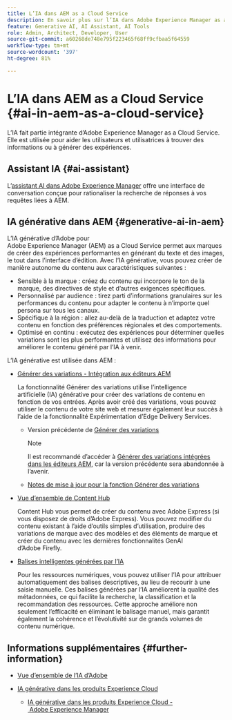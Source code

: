```yaml
---
title: L’IA dans AEM as a Cloud Service
description: En savoir plus sur l’IA dans Adobe Experience Manager as a Cloud Service
feature: Generative AI, AI Assistant, AI Tools
role: Admin, Architect, Developer, User
source-git-commit: a60268de748e795f223465f68ff9cfbaa5f64559
workflow-type: tm+mt
source-wordcount: '397'
ht-degree: 81%

---
```



# L’IA dans AEM as a Cloud Service {#ai-in-aem-as-a-cloud-service}

L’IA fait partie intégrante d’Adobe Experience Manager as a Cloud Service. Elle est utilisée pour aider les utilisateurs et utilisatrices à trouver des informations ou à générer des expériences.

## Assistant IA {#ai-assistant}

L’[assistant AI dans Adobe Experience Manager](/help/implementing/cloud-manager/ai-assistant-in-aem.md) offre une interface de conversation conçue pour rationaliser la recherche de réponses à vos requêtes liées à AEM.

## IA générative dans AEM {#generative-ai-in-aem}

L’IA générative d’Adobe pour Adobe Experience Manager (AEM) as a Cloud Service permet aux marques de créer des expériences performantes en générant du texte et des images, le tout dans l’interface d’édition. Avec l’IA générative, vous pouvez créer de manière autonome du contenu aux caractéristiques suivantes :

* Sensible à la marque : créez du contenu qui incorpore le ton de la marque, des directives de style et d’autres exigences spécifiques.
* Personnalisé par audience : tirez parti d’informations granulaires sur les performances du contenu pour adapter le contenu à n’importe quel persona sur tous les canaux.
* Spécifique à la région : allez au-delà de la traduction et adaptez votre contenu en fonction des préférences régionales et des comportements.
* Optimisé en continu : exécutez des expériences pour déterminer quelles variations sont les plus performantes et utilisez des informations pour améliorer le contenu généré par l’IA à venir.

L’IA générative est utilisée dans AEM :

* [Générer des variations - Intégration aux éditeurs AEM](/help/generative-ai/generate-variations-integrated-editor.md)

  La fonctionnalité Générer des variations utilise l’intelligence artificielle (IA) générative pour créer des variations de contenu en fonction de vos entrées. Après avoir créé des variations, vous pouvez utiliser le contenu de votre site web et mesurer également leur succès à l’aide de la fonctionnalité Expérimentation d’Edge Delivery Services.

   * Version précédente de [Générer des variations](/help/generative-ai/generate-variations.md)

     >[!NOTE]
     >
     >Il est recommandé d’accéder à [Générer des variations intégrées dans les éditeurs AEM](/help/generative-ai/generate-variations-integrated-editor.md), car la version précédente sera abandonnée à l’avenir.

   * [Notes de mise à jour pour la fonction Générer des variations](/help/generative-ai/release-notes-generate-variations.md)

* [Vue d’ensemble de Content Hub](/help/assets/product-overview.md)

  Content Hub vous permet de créer du contenu avec Adobe Express (si vous disposez de droits d’Adobe Express). Vous pouvez modifier du contenu existant à l’aide d’outils simples d’utilisation, produire des variations de marque avec des modèles et des éléments de marque et créer du contenu avec les dernières fonctionnalités GenAI d’Adobe Firefly.

* [Balises intelligentes générées par l’IA](/help/assets/metadata-assets-view.md#ai-smart-tags)

  Pour les ressources numériques, vous pouvez utiliser l’IA pour attribuer automatiquement des balises descriptives, au lieu de recourir à une saisie manuelle. Ces balises générées par l’IA améliorent la qualité des métadonnées, ce qui facilite la recherche, la classification et la recommandation des ressources. Cette approche améliore non seulement l’efficacité en éliminant le balisage manuel, mais garantit également la cohérence et l’évolutivité sur de grands volumes de contenu numérique.

<!-- 
  * [AI Assistant in Adobe Experience Manager](/help/implementing/cloud-manager/aem-ai-assistant.md)
-->

## Informations supplémentaires {#further-information}

* [Vue d’ensemble de l’IA d’Adobe](https://www.adobe.com/fr/ai/overview.html)

* [IA générative dans les produits Experience Cloud](https://experienceleague.adobe.com/fr/docs/core-services/interface/features/generative-ai)

   * [IA générative dans les produits Experience Cloud - Adobe Experience Manager](https://experienceleague.adobe.com/fr/docs/core-services/interface/features/generative-ai#aem)